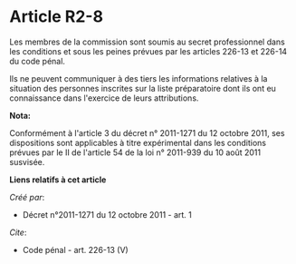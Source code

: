 # Article R2-8

Les membres de la commission sont soumis au secret professionnel dans les conditions et sous les peines prévues par les
articles 226-13 et 226-14 du code pénal. 

Ils ne peuvent communiquer à des tiers les informations relatives à la situation des personnes inscrites sur la liste
préparatoire dont ils ont eu connaissance dans l'exercice de leurs attributions.

**Nota:**

Conformément à l'article 3 du décret n° 2011-1271 du 12 octobre 2011, ses dispositions sont applicables à titre expérimental
dans les conditions prévues par le II de l'article 54 de la loi n° 2011-939 du 10 août 2011 susvisée.

**Liens relatifs à cet article**

_Créé par_:

  - Décret n°2011-1271 du 12 octobre 2011 - art. 1

_Cite_:

  - Code pénal - art. 226-13 (V)
